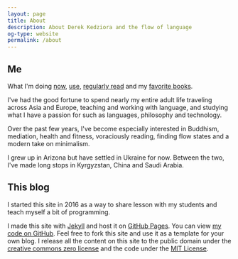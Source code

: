 ```yaml
---
layout: page
title: About
description: About Derek Kedziora and the flow of language
og-type: website
permalink: /about
---
```


## Me 

What I'm doing [now][0], [use][1], [regularly read][2] and  my [favorite books][3]. 

I've had the good fortune to spend nearly my entire adult life traveling across Asia and Europe, teaching and working with language, and studying what I have a passion for such as languages, philosophy and technology. 

Over the past few years, I've become especially interested in Buddhism, mediation, health and fitness, voraciously reading, finding flow states and a modern take on minimalism.  

I grew up in Arizona but have settled in Ukraine for now. Between the two, I've made long stops in Kyrgyzstan, China and Saudi Arabia. 

## This blog

I started this site in 2016 as a way to share lesson with my students and teach myself a bit of programming. 

I made this site with [Jekyll][4] and host it on [GitHub Pages][5]. You can view [my code on GitHub][6]. Feel free to fork this site and use it as a template for your own blog. I release all the content on this site to the public domain under the [creative commons zero license][7] and the code under the [MIT License][8].


[0]: /now
[1]: /use
[2]: /what-I-regularly-read
[3]: /books
[4]: http://jekyllrb.com
[5]: https://pages.github.com
[6]: https://github.com/derekkedziora/derekkedziora.github.io
[7]: https://creativecommons.org/publicdomain/zero/1.0/
[8]: https://github.com/derekkedziora/derekkedziora.github.io/blob/master/LICENSE.md

